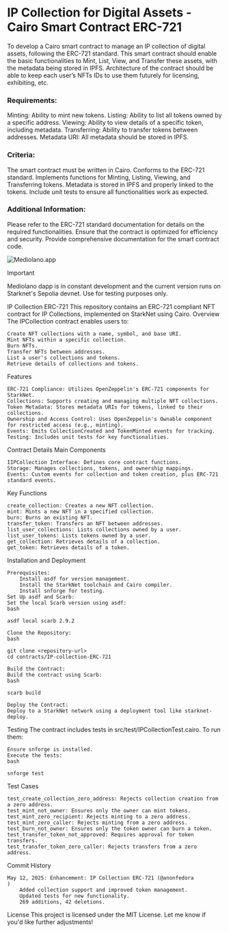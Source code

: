 # IP Collection for Digital Assets - Cairo Smart Contract ERC-721

To develop a Cairo smart contract to manage an IP collection of digital assets, following the ERC-721 standard. This smart contract should enable the basic functionalities to Mint, List, View, and Transfer these assets, with the metadata being stored in IPFS. Architecture of the contract should be able to keep each user’s NFTs IDs to use them futurely for licensing, exhibiting, etc.

### Requirements:

Minting: Ability to mint new tokens.
Listing: Ability to list all tokens owned by a specific address.
Viewing: Ability to view details of a specific token, including metadata.
Transferring: Ability to transfer tokens between addresses.
Metadata URI: All metadata should be stored in IPFS.

### Criteria:

The smart contract must be written in Cairo.
Conforms to the ERC-721 standard.
Implements functions for Minting, Listing, Viewing, and Transferring tokens.
Metadata is stored in IPFS and properly linked to the tokens.
Include unit tests to ensure all functionalities work as expected.

### Additional Information:

Please refer to the ERC-721 standard documentation for details on the required functionalities.
Ensure that the contract is optimized for efficiency and security.
Provide comprehensive documentation for the smart contract code.

![Mediolano.app](https://mediolano.app/wp-content/uploads/2024/09/mediolano-logo-dark-1.svg)

> [!IMPORTANT]
> Mediolano dapp is in constant development and the current version runs on Starknet's Sepolia devnet. Use for testing purposes only.

IP Collection ERC-721
This repository contains an ERC-721 compliant NFT contract for IP Collections, implemented on StarkNet using Cairo.
Overview
The IPCollection contract enables users to:

    Create NFT collections with a name, symbol, and base URI.
    Mint NFTs within a specific collection.
    Burn NFTs.
    Transfer NFTs between addresses.
    List a user's collections and tokens.
    Retrieve details of collections and tokens.

Features

    ERC-721 Compliance: Utilizes OpenZeppelin's ERC-721 components for StarkNet.
    Collections: Supports creating and managing multiple NFT collections.
    Token Metadata: Stores metadata URIs for tokens, linked to their collections.
    Ownership and Access Control: Uses OpenZeppelin's Ownable component for restricted access (e.g., minting).
    Events: Emits CollectionCreated and TokenMinted events for tracking.
    Testing: Includes unit tests for key functionalities.

Contract Details
Main Components

    IIPCollection Interface: Defines core contract functions.
    Storage: Manages collections, tokens, and ownership mappings.
    Events: Custom events for collection and token creation, plus ERC-721 standard events.

Key Functions

    create_collection: Creates a new NFT collection.
    mint: Mints a new NFT in a specified collection.
    burn: Burns an existing NFT.
    transfer_token: Transfers an NFT between addresses.
    list_user_collections: Lists collections owned by a user.
    list_user_tokens: Lists tokens owned by a user.
    get_collection: Retrieves details of a collection.
    get_token: Retrieves details of a token.

Installation and Deployment

    Prerequisites:
        Install asdf for version management.
        Install the StarkNet toolchain and Cairo compiler.
        Install snforge for testing.
    Set Up asdf and Scarb:
    Set the local Scarb version using asdf:
    bash

    asdf local scarb 2.9.2

    Clone the Repository:
    bash

    git clone <repository-url>
    cd contracts/IP-collection-ERC-721

    Build the Contract:
    Build the contract using Scarb:
    bash

    scarb build

    Deploy the Contract:
    Deploy to a StarkNet network using a deployment tool like starknet-deploy.

Testing
The contract includes tests in src/test/IPCollectionTest.cairo. To run them:

    Ensure snforge is installed.
    Execute the tests:
    bash

    snforge test

Test Cases

    test_create_collection_zero_address: Rejects collection creation from a zero address.
    test_mint_not_owner: Ensures only the owner can mint tokens.
    test_mint_zero_recipient: Rejects minting to a zero address.
    test_mint_zero_caller: Rejects minting from a zero address.
    test_burn_not_owner: Ensures only the token owner can burn a token.
    test_transfer_token_not_approved: Requires approval for token transfers.
    test_transfer_token_zero_caller: Rejects transfers from a zero address.

Commit History

    May 12, 2025: Enhancement: IP Collection ERC-721 (@anonfedora
    )
        Added collection support and improved token management.
        Updated tests for new functionality.
        269 additions, 42 deletions.

License
This project is licensed under the MIT License.
Let me know if you'd like further adjustments!
